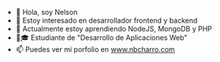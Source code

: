 - 👋 Hola, soy Nelson
- 👀 Estoy interesado en desarrollador frontend y backend
- 🌱 Actualmente estoy aprendiendo NodeJS, MongoDB y PHP
- 🧑🎓 Estudiante de "Desarrollo de Aplicaciones Web"
- 📫 Puedes ver mi porfolio en www.nbcharro.com
